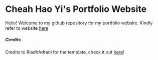# Cheah Hao Yi's Portfolio Website

Hello! Welcome to my github repository for my portfolio website. Kindly refer to website [here](https://cheahhaoyi.github.io/)


##### Credits

Credits to RiadhAdrani for the template, check it out [here](https://github.com/RiadhAdrani/slick-portfolio-svelte)!